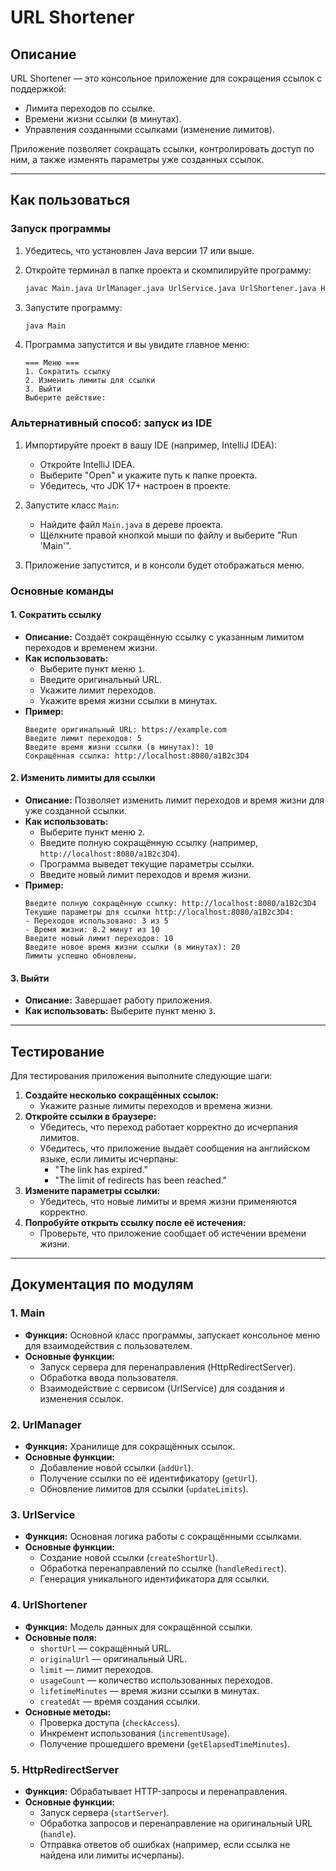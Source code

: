 # URL Shortener

## Описание

URL Shortener — это консольное приложение для сокращения ссылок с поддержкой:
- Лимита переходов по ссылке.
- Времени жизни ссылки (в минутах).
- Управления созданными ссылками (изменение лимитов).

Приложение позволяет сокращать ссылки, контролировать доступ по ним, а также изменять параметры уже созданных ссылок.

---

## Как пользоваться

### Запуск программы

1. Убедитесь, что установлен Java версии 17 или выше.
2. Откройте терминал в папке проекта и скомпилируйте программу:
   ```bash
   javac Main.java UrlManager.java UrlService.java UrlShortener.java HttpRedirectServer.java
   ```
3. Запустите программу:
   ```bash
   java Main
   ```
4. Программа запустится и вы увидите главное меню:

   ```
   === Меню ===
   1. Сократить ссылку
   2. Изменить лимиты для ссылки
   3. Выйти
   Выберите действие:
   ```
### Альтернативный способ: запуск из IDE

1. Импортируйте проект в вашу IDE (например, IntelliJ IDEA):
   - Откройте IntelliJ IDEA.
   - Выберите "Open" и укажите путь к папке проекта.
   - Убедитесь, что JDK 17+ настроен в проекте.

2. Запустите класс `Main`:
   - Найдите файл `Main.java` в дереве проекта.
   - Щёлкните правой кнопкой мыши по файлу и выберите "Run 'Main'".

3. Приложение запустится, и в консоли будет отображаться меню.
### Основные команды

#### 1. Сократить ссылку
- **Описание:** Создаёт сокращённую ссылку с указанным лимитом переходов и временем жизни.
- **Как использовать:**
  - Выберите пункт меню `1`.
  - Введите оригинальный URL.
  - Укажите лимит переходов.
  - Укажите время жизни ссылки в минутах.
- **Пример:**
  ```
  Введите оригинальный URL: https://example.com
  Введите лимит переходов: 5
  Введите время жизни ссылки (в минутах): 10
  Сокращённая ссылка: http://localhost:8080/a1B2c3D4
  ```

#### 2. Изменить лимиты для ссылки
- **Описание:** Позволяет изменить лимит переходов и время жизни для уже созданной ссылки.
- **Как использовать:**
  - Выберите пункт меню `2`.
  - Введите полную сокращённую ссылку (например, `http://localhost:8080/a1B2c3D4`).
  - Программа выведет текущие параметры ссылки.
  - Введите новый лимит переходов и время жизни.
- **Пример:**
  ```
  Введите полную сокращённую ссылку: http://localhost:8080/a1B2c3D4
  Текущие параметры для ссылки http://localhost:8080/a1B2c3D4:
  - Переходов использовано: 3 из 5
  - Время жизни: 8.2 минут из 10
  Введите новый лимит переходов: 10
  Введите новое время жизни ссылки (в минутах): 20
  Лимиты успешно обновлены.
  ```

#### 3. Выйти
- **Описание:** Завершает работу приложения.
- **Как использовать:** Выберите пункт меню `3`.

---

## Тестирование

Для тестирования приложения выполните следующие шаги:

1. **Создайте несколько сокращённых ссылок:**
   - Укажите разные лимиты переходов и времена жизни.
2. **Откройте ссылки в браузере:**
   - Убедитесь, что переход работает корректно до исчерпания лимитов.
   - Убедитесь, что приложение выдаёт сообщения на английском языке, если лимиты исчерпаны:
     - "The link has expired."
     - "The limit of redirects has been reached."
3. **Измените параметры ссылки:**
   - Убедитесь, что новые лимиты и время жизни применяются корректно.
4. **Попробуйте открыть ссылку после её истечения:**
   - Проверьте, что приложение сообщает об истечении времени жизни.

---

## Документация по модулям

### 1. Main
- **Функция:** Основной класс программы, запускает консольное меню для взаимодействия с пользователем.
- **Основные функции:**
  - Запуск сервера для перенаправления (HttpRedirectServer).
  - Обработка ввода пользователя.
  - Взаимодействие с сервисом (UrlService) для создания и изменения ссылок.

### 2. UrlManager
- **Функция:** Хранилище для сокращённых ссылок.
- **Основные функции:**
  - Добавление новой ссылки (`addUrl`).
  - Получение ссылки по её идентификатору (`getUrl`).
  - Обновление лимитов для ссылки (`updateLimits`).

### 3. UrlService
- **Функция:** Основная логика работы с сокращёнными ссылками.
- **Основные функции:**
  - Создание новой ссылки (`createShortUrl`).
  - Обработка перенаправлений по ссылке (`handleRedirect`).
  - Генерация уникального идентификатора для ссылки.

### 4. UrlShortener
- **Функция:** Модель данных для сокращённой ссылки.
- **Основные поля:**
  - `shortUrl` — сокращённый URL.
  - `originalUrl` — оригинальный URL.
  - `limit` — лимит переходов.
  - `usageCount` — количество использованных переходов.
  - `lifetimeMinutes` — время жизни ссылки в минутах.
  - `createdAt` — время создания ссылки.
- **Основные методы:**
  - Проверка доступа (`checkAccess`).
  - Инкремент использования (`incrementUsage`).
  - Получение прошедшего времени (`getElapsedTimeMinutes`).

### 5. HttpRedirectServer
- **Функция:** Обрабатывает HTTP-запросы и перенаправления.
- **Основные функции:**
  - Запуск сервера (`startServer`).
  - Обработка запросов и перенаправление на оригинальный URL (`handle`).
  - Отправка ответов об ошибках (например, если ссылка не найдена или лимиты исчерпаны).
 


